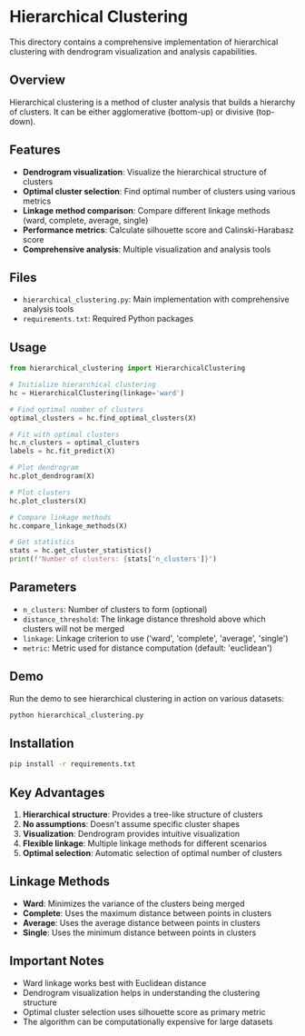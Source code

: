 # Hierarchical Clustering

This directory contains a comprehensive implementation of hierarchical clustering with dendrogram visualization and analysis capabilities.

## Overview

Hierarchical clustering is a method of cluster analysis that builds a hierarchy of clusters. It can be either agglomerative (bottom-up) or divisive (top-down).

## Features

- **Dendrogram visualization**: Visualize the hierarchical structure of clusters
- **Optimal cluster selection**: Find optimal number of clusters using various metrics
- **Linkage method comparison**: Compare different linkage methods (ward, complete, average, single)
- **Performance metrics**: Calculate silhouette score and Calinski-Harabasz score
- **Comprehensive analysis**: Multiple visualization and analysis tools

## Files

- `hierarchical_clustering.py`: Main implementation with comprehensive analysis tools
- `requirements.txt`: Required Python packages

## Usage

```python
from hierarchical_clustering import HierarchicalClustering

# Initialize hierarchical clustering
hc = HierarchicalClustering(linkage='ward')

# Find optimal number of clusters
optimal_clusters = hc.find_optimal_clusters(X)

# Fit with optimal clusters
hc.n_clusters = optimal_clusters
labels = hc.fit_predict(X)

# Plot dendrogram
hc.plot_dendrogram(X)

# Plot clusters
hc.plot_clusters(X)

# Compare linkage methods
hc.compare_linkage_methods(X)

# Get statistics
stats = hc.get_cluster_statistics()
print(f"Number of clusters: {stats['n_clusters']}")
```

## Parameters

- `n_clusters`: Number of clusters to form (optional)
- `distance_threshold`: The linkage distance threshold above which clusters will not be merged
- `linkage`: Linkage criterion to use ('ward', 'complete', 'average', 'single')
- `metric`: Metric used for distance computation (default: 'euclidean')

## Demo

Run the demo to see hierarchical clustering in action on various datasets:

```bash
python hierarchical_clustering.py
```

## Installation

```bash
pip install -r requirements.txt
```

## Key Advantages

1. **Hierarchical structure**: Provides a tree-like structure of clusters
2. **No assumptions**: Doesn't assume specific cluster shapes
3. **Visualization**: Dendrogram provides intuitive visualization
4. **Flexible linkage**: Multiple linkage methods for different scenarios
5. **Optimal selection**: Automatic selection of optimal number of clusters

## Linkage Methods

- **Ward**: Minimizes the variance of the clusters being merged
- **Complete**: Uses the maximum distance between points in clusters
- **Average**: Uses the average distance between points in clusters
- **Single**: Uses the minimum distance between points in clusters

## Important Notes

- Ward linkage works best with Euclidean distance
- Dendrogram visualization helps in understanding the clustering structure
- Optimal cluster selection uses silhouette score as primary metric
- The algorithm can be computationally expensive for large datasets 